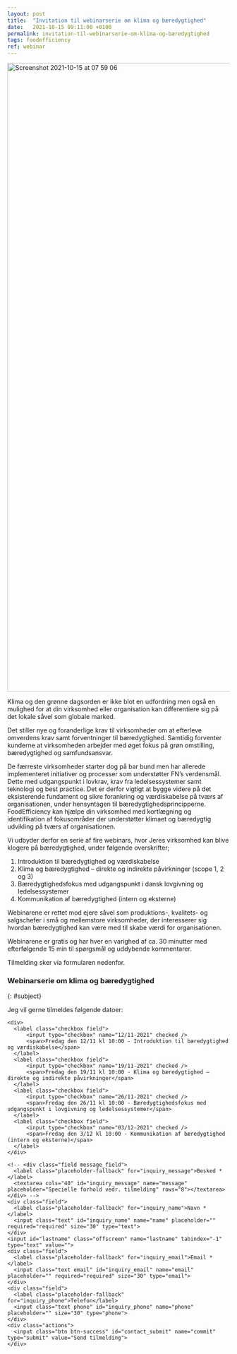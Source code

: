 ```yaml
---
layout: post
title:  "Invitation til webinarserie om klima og bæredygtighed"
date:   2021-10-15 09:11:00 +0100
permalink: invitation-til-webinarserie-om-klima-og-bæredygtighed
tags: foodefficiency
ref: webinar
---
```


<img width="1424" alt="Screenshot 2021-10-15 at 07 59 06" src="https://user-images.githubusercontent.com/75361000/137440046-f11da098-5d02-40c5-8ccd-7fe4b6fe4b64.png">

Klima og den grønne dagsorden er ikke blot en udfordring men også en mulighed for at din virksomhed eller organisation kan differentiere sig på det lokale såvel som globale marked.

Det stiller nye og foranderlige krav til virksomheder om at efterleve omverdens krav samt forventninger til bæredygtighed. Samtidig forventer kunderne at virksomheden arbejder med øget fokus på grøn omstilling, bæredygtighed og samfundsansvar.

De færreste virksomheder starter dog på bar bund men har allerede implementeret initiativer og processer som understøtter FN’s verdensmål. Dette med udgangspunkt i lovkrav, krav fra ledelsessystemer samt teknologi og best practice. Det er derfor vigtigt at bygge videre på det eksisterende fundament og sikre forankring og værdiskabelse på tværs af organisationen, under hensyntagen til bæredygtighedsprincipperne.
FoodEfficiency kan hjælpe din virksomhed med kortlægning og identifikation af fokusområder der understøtter klimaet og bæredygtig udvikling på tværs af organisationen.

Vi udbyder derfor en serie af fire webinars, hvor Jeres virksomhed kan blive klogere på bæredygtighed, under følgende overskrifter;

 1. Introduktion til bæredygtighed og værdiskabelse
 2. Klima og bæredygtighed – direkte og indirekte påvirkninger (scope 1, 2 og 3)
 3. Bæredygtighedsfokus med udgangspunkt i dansk lovgivning og ledelsessystemer
 4. Kommunikation af bæredygtighed (intern og eksterne)

Webinarene er rettet mod ejere såvel som produktions-, kvalitets- og salgschefer i små og mellemstore virksomheder, der interesserer sig hvordan bæredygtighed kan være med til skabe værdi for organisationen.

Webinarene er gratis og har hver en varighed af ca. 30 minutter med efterfølgende 15 min til spørgsmål og uddybende kommentarer.

Tilmelding sker via formularen nedenfor.

### Webinarserie om klima og bæredygtighed
{: #subject}

Jeg vil gerne tilmeldes følgende datoer:

<div class="contact-inner">
<div class="inquiries">
  <form accept-charset="UTF-8" class="new_inquiry" id="new_inquiry" method="post" data-name="Contact form">
    <div style="margin:0;padding:0;display:inline">
      <input id="locale" name="locale" type="hidden" value="da">
      <input id="utf8" name="utf8" type="hidden" value="✓">
      <input id="authenticity_token" name="authenticity_token" type="hidden" value="8vr2lMQljUu/67VhB2GS5pXRZubfGknz0sIweGYatWU=">
    </div>

    <div>
      <label class="checkbox field">
          <input type="checkbox" name="12/11-2021" checked />
          <span>Fredag den 12/11 kl 10:00 - Introduktion til bæredygtighed og værdiskabelse</span>
      </label>      
      <label class="checkbox field">
          <input type="checkbox" name="19/11-2021" checked />
          <span>Fredag den 19/11 kl 10:00 - Klima og bæredygtighed – direkte og indirekte påvirkninger</span>
      </label>
      <label class="checkbox field">
          <input type="checkbox" name="26/11-2021" checked />
          <span>Fredag den 26/11 kl 10:00 - Bæredygtighedsfokus med udgangspunkt i lovgivning og ledelsessystemer</span>
      </label>
      <label class="checkbox field">
          <input type="checkbox" name="03/12-2021" checked />
          <span>Fredag den 3/12 kl 10:00 - Kommunikation af bæredygtighed (intern og eksterne)</span>
      </label>
    </div>

    <!-- <div class="field message_field">
      <label class="placeholder-fallback" for="inquiry_message">Besked *</label>
      <textarea cols="40" id="inquiry_message" name="message" placeholder="Specielle forhold vedr. tilmelding" rows="8"></textarea>
    </div> -->
    <div class="field">
      <label class="placeholder-fallback" for="inquiry_name">Navn *</label>
      <input class="text" id="inquiry_name" name="name" placeholder="" required="required" size="30" type="text">
    </div>
    <input id="lastname" class="offscreen" name="lastname" tabindex="-1" type="text" value="">
    <div class="field">
      <label class="placeholder-fallback" for="inquiry_email">Email *</label>
      <input class="text email" id="inquiry_email" name="email" placeholder="" required="required" size="30" type="email">
    </div>
    <div class="field">
      <label class="placeholder-fallback" for="inquiry_phone">Telefon</label>
      <input class="text phone" id="inquiry_phone" name="phone" placeholder="" size="30" type="phone">
    </div>
    <div class="actions">
      <input class="btn btn-success" id="contact_submit" name="commit" type="submit" value="Send tilmelding">
    </div>
  </form>
</div>
</div>
<script type="text/javascript">
function clearInquiryForm() {
  // document.getElementById("inquiry_message").value = "";
  document.getElementById("inquiry_name").value = "";
  document.getElementById("inquiry_email").value = "";
  document.getElementById("inquiry_phone").value = "";
}

// ContactUs API
document.getElementById("contact_submit").addEventListener("click", function(event){
  event.preventDefault()

  const locale = document.getElementById("locale").value;
  const checkedBoxes = document.querySelectorAll('input[type=checkbox]:checked');
  var message = "Tilmelding til følgende events:\n";
  checkedBoxes
    .forEach((input) => {
      message = message + " *  " + input.name + "\n";
    });
  const subject = document.getElementById("subject").innerText;
  const name = document.getElementById("inquiry_name").value;
  const lastname = document.getElementById("lastname").value;
  const email = document.getElementById("inquiry_email").value; 
  const phone = document.getElementById("inquiry_phone").value; 
  const data = { locale, message, subject, name, lastname, email, phone }
  const url = 'https://fb65cne4o6.execute-api.eu-central-1.amazonaws.com/send';
  const headers = {
    'Access-Control-Allow-Origin': '*',
    'Access-Control-Allow-Credentials': true,
  }
  axios.post(url, data, headers).then(res => {
    alert('Mange tak for din tilmelding.  Vi vil vende tilbage snarest muligt.');
    clearInquiryForm();
  }).catch(err => {
    console.log(err)
    alert("Der skete en fejl. Check om du har udfyldt felterne: besked, navn, email og telefon samt om du har netforbindelse.");
  })
  return true;
});
</script>
<script src="https://cdnjs.cloudflare.com/ajax/libs/axios/0.18.0/axios.min.js"></script>
